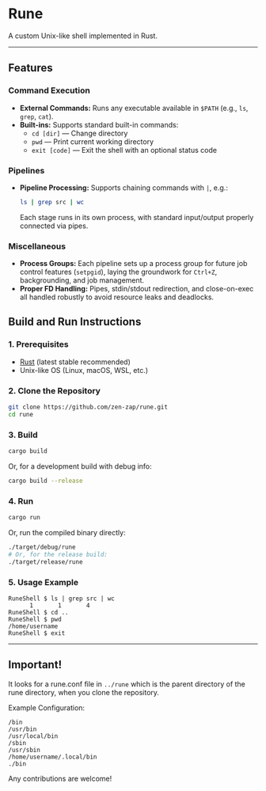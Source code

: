 # Rune

A custom Unix-like shell implemented in Rust.

---

## Features

### Command Execution
- **External Commands:** Runs any executable available in `$PATH` (e.g., `ls`, `grep`, `cat`).
- **Built-ins:** Supports standard built-in commands:
  - `cd [dir]` — Change directory
  - `pwd` — Print current working directory
  - `exit [code]` — Exit the shell with an optional status code

### Pipelines
- **Pipeline Processing:** Supports chaining commands with `|`, e.g.:
  ```sh
  ls | grep src | wc
  ```
  Each stage runs in its own process, with standard input/output properly connected via pipes.

### Miscellaneous
- **Process Groups:** Each pipeline sets up a process group for future job control features (`setpgid`), laying the groundwork for `Ctrl+Z`, backgrounding, and job management.
- **Proper FD Handling:** Pipes, stdin/stdout redirection, and close-on-exec all handled robustly to avoid resource leaks and deadlocks.


## Build and Run Instructions

### 1. **Prerequisites**
- [Rust](https://www.rust-lang.org/tools/install) (latest stable recommended)
- Unix-like OS (Linux, macOS, WSL, etc.)

### 2. **Clone the Repository**
```sh
git clone https://github.com/zen-zap/rune.git
cd rune
```

### 3. **Build**
```sh
cargo build
```
Or, for a development build with debug info:
```sh
cargo build --release
```

### 4. **Run**
```sh
cargo run
```
Or, run the compiled binary directly:
```sh
./target/debug/rune
# Or, for the release build:
./target/release/rune
```

### 5. **Usage Example**
```
RuneShell $ ls | grep src | wc
      1       1       4
RuneShell $ cd ..
RuneShell $ pwd
/home/username
RuneShell $ exit
```

---

## Important!

It looks for a rune.conf file in `../rune` which is the parent directory of the rune directory, when you clone the repository.

Example Configuration:
```
/bin
/usr/bin
/usr/local/bin
/sbin
/usr/sbin
/home/username/.local/bin
./bin
```

Any contributions are welcome!

